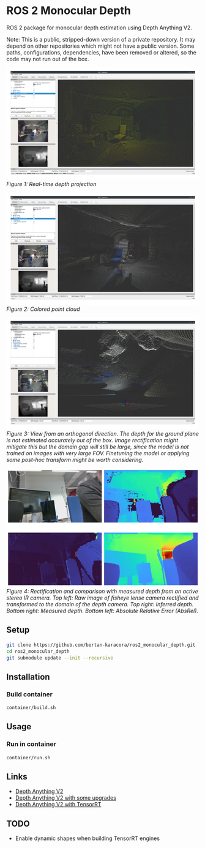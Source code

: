 # ROS 2 Monocular Depth

ROS 2 package for monocular depth estimation using Depth Anything V2.

Note: This is a public, stripped-down version of a private repository. It may depend on other repositories which might not have a public version. Some paths, configurations, dependencies, have been removed or altered, so the code may not run out of the box.

![docs/images/screenshot3.png](docs/images/screenshot3.png)
*Figure 1: Real-time depth projection*

![docs/images/screenshot4.png](docs/images/screenshot4.png)
*Figure 2: Colored point cloud*

![docs/images/screenshot5.png](docs/images/screenshot5.png)                                                                   *Figure 3: View from an orthogonal direction. The depth for the ground plane is not estimated accurately out of the box. Image rectification might mitigate this but the domain gap will still be large, since the model is not trained on images with very large FOV. Finetuning the model or applying some post-hoc transform might be worth considering.*

![docs/images/screenshot6.png](docs/images/screenshot6.png) *Figure 4: Rectification and comparison with measured depth from an active stereo IR camera. Top left: Raw image of fisheye lense camera rectified and transformed to the domain of the depth camera. Top right: Inferred depth. Bottom right: Measured depth. Bottom left: Absolute Relative Error (AbsRel).*

## Setup

```bash
git clone https://github.com/bertan-karacora/ros2_monocular_depth.git
cd ros2_monocular_depth
git submodule update --init --recursive
```

## Installation

### Build container

```bash
container/build.sh
```

## Usage

### Run in container

```bash
container/run.sh
```

## Links

- [Depth Anything V2](https://depth-anything-v2.github.io)
- [Depth Anything V2 with some upgrades](https://github.com/MackinationsAi/Upgraded-Depth-Anything-V2/tree/main)
- [Depth Anything V2 with TensorRT](https://github.com/spacewalk01/depth-anything-tensorrt)

## TODO

- Enable dynamic shapes when building TensorRT engines

